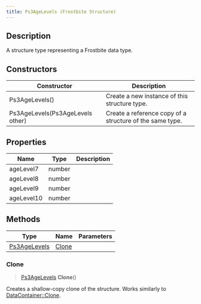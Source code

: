 ```yaml
---
title: Ps3AgeLevels (Frostbite Structure)
---
```

## Description

A structure type representing a Frostbite data type.

## Constructors

| Constructor                      | Description                                              |
| -------------------------------- | -------------------------------------------------------- |
| Ps3AgeLevels()                   | Create a new instance of this structure type.            |
| Ps3AgeLevels(Ps3AgeLevels other) | Create a reference copy of a structure of the same type. |

## Properties

| Name       | Type   | Description |
| ---------- | ------ | ----------- |
| ageLevel7  | number |             |
| ageLevel8  | number |             |
| ageLevel9  | number |             |
| ageLevel10 | number |             |

## Methods

| Type                         | Name            | Parameters |
| ---------------------------- | --------------- | ---------- |
| [Ps3AgeLevels](Ps3AgeLevels) | [Clone](#clone) |            |

### Clone

> [Ps3AgeLevels](Ps3AgeLevels) **Clone**()

Creates a shallow-copy clone of the structure. Works similarly to [DataContainer::Clone](/vext/ref/cls/shr/datacontainer#clone).
